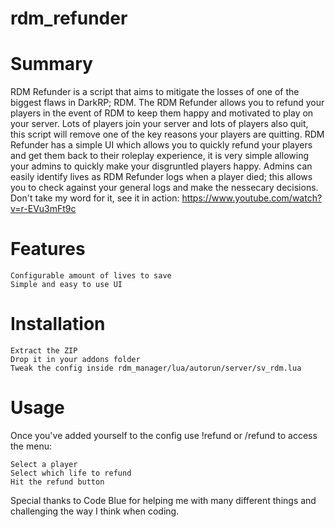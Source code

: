 # rdm_refunder

# Summary

RDM Refunder is a script that aims to mitigate the losses of one of the biggest flaws in DarkRP; RDM.
The RDM Refunder allows you to refund your players in the event of RDM to keep them happy and motivated to play on your server. Lots of players join your server and lots of players also quit, this script will remove one of the key reasons your players are quitting.
RDM Refunder has a simple UI which allows you to quickly refund your players and get them back to their roleplay experience, it is very simple allowing your admins to quickly make your disgruntled players happy. Admins can easily identify lives as RDM Refunder logs when a player died; this allows you to check against your general logs and make the nessecary decisions.
Don't take my word for it, see it in action: https://www.youtube.com/watch?v=r-EVu3mFt9c

# Features

    Configurable amount of lives to save
    Simple and easy to use UI

# Installation

    Extract the ZIP
    Drop it in your addons folder
    Tweak the config inside rdm_manager/lua/autorun/server/sv_rdm.lua

# Usage

Once you've added yourself to the config use !refund or /refund to access the menu:

    Select a player
    Select which life to refund
    Hit the refund button


Special thanks to Code Blue for helping me with many different things and challenging the way I think when coding. 
